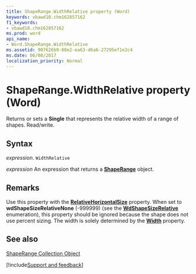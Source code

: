 ```yaml
---
title: ShapeRange.WidthRelative property (Word)
keywords: vbawd10.chm162857162
f1_keywords:
- vbawd10.chm162857162
ms.prod: word
api_name:
- Word.ShapeRange.WidthRelative
ms.assetid: 907626b9-80e2-ea63-d6a6-27295ef1e2c4
ms.date: 06/08/2017
localization_priority: Normal
---
```



# ShapeRange.WidthRelative property (Word)

Returns or sets a  **Single** that represents the relative width of a range of shapes. Read/write.


## Syntax

_expression_. `WidthRelative`

 _expression_ An expression that returns a **[ShapeRange](Word.shaperange.md)** object.


## Remarks

Use this property with the  **[RelativeHorizontalSize](Word.ShapeRange.RelativeHorizontalSize.md)** property. When set to **wdShapeSizeRelativeNone** (-999999) (see the **[WdShapeSizeRelative](Word.WdShapeSizeRelative.md)** enumeration), this property should be ignored because the shape does not use percent sizing. The width is solely determined by the **[Width](Word.ShapeRange.Width.md)** property.


## See also


[ShapeRange Collection Object](Word.shaperange.md)

[!include[Support and feedback](~/includes/feedback-boilerplate.md)]